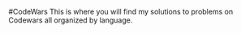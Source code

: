 #CodeWars
This is where you will find my solutions to problems on Codewars all organized by language.